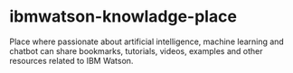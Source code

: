 # ibmwatson-knowladge-place
Place where passionate about artificial intelligence, machine learning and chatbot can share bookmarks, tutorials, videos, examples and other resources related to IBM Watson.
